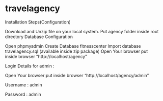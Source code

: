 # travelagency

Installation Steps(Configuration)

Download and Unzip file on your local system.
Put agency folder inside root directory
Database Configuration

Open phpmyadmin Create Database fitnesscenter Import database travelagency.sql (available inside zip package) Open Your browser put inside browser “http://localhost/agency”

Login Details for admin :

Open Your browser put inside browser “http://localhost/agency/admin”

Username : admin

Password : admin
